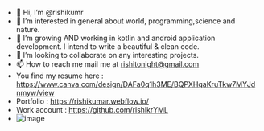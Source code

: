 - 👋 Hi, I’m @rishikumr
- 👀 I’m interested in general about world, programming,science and nature.
- 🌱 I’m growing AND working in kotlin and android application development. I intend to write a beautiful & clean code.
- 💞️ I’m looking to collaborate on any interesting projects.
- 📫 How to reach me mail me at rishitonight@gmail.com
- You find my resume here : https://www.canva.com/design/DAFa0q1h3ME/BQPXHqaKruTkw7MYJdnmyw/view 
- Portfolio : https://rishikumar.webflow.io/
- Work account : https://github.com/rishikrYML
- ![image](https://github.com/rishikumr/rishikumr/assets/31123825/e1f6a4b9-cb1a-4b15-87d3-0cea5a838a99)

<!---
rishikumr/rishikumr is a ✨ special ✨ repository because its `README.md` (this file) appears on your GitHub profile.
You can click the Preview link to take a look at your changes.
--->
